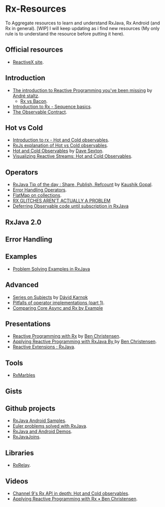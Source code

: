 # Rx-Resources
To Aggregate resources to learn and understand RxJava, Rx Android (and Rx in general).
[WIP] I will keep updating as i find new resources (My only rule is to understand the resource before putting it here).


## Official resources
* [ReactiveX site](http://reactivex.io/).

## Introduction
* [The introduction to Reactive Programming you've been missing](https://gist.github.com/staltz/868e7e9bc2a7b8c1f754) by [André staltz](https://github.com/staltz).
  * [Rx vs Bacon](https://gist.github.com/mattpodwysocki/00bc7acebd6912998dc0).
* [Introduction to Rx - Sequence basics](http://www.introtorx.com/content/v1.0.10621.0/04_CreatingObservableSequences.html).
* [The Observable Contract](http://reactivex.io/documentation/contract.html).


## Hot vs Cold
* [Introduction to rx - Hot and Cold observables](http://www.introtorx.com/Content/v1.0.10621.0/14_HotAndColdObservables.html#HotAndCold).
* [RxJs explanation of Hot vs Cold observables](https://github.com/Reactive-Extensions/RxJS/blob/master/doc/gettingstarted/creating.md).
* [Hot and Cold Observables](http://davesexton.com/blog/post/Hot-and-Cold-Observables.aspx#HCObCite3) by [Dave Sexton](https://github.com/RxDave).
* [Visualizing Reactive Streams: Hot and Cold Observables](https://jaredforsyth.com/2015/03/06/visualizing-reactive-streams-hot-and-cold/).

## Operators
* [RxJava Tip of the day : Share, Publish, Refcount](http://nerds.weddingpartyapp.com/tech/2015/01/21/rxjava-share-publish-refcount-and-all-that-jazz/) by [Kaushik Gopal](https://github.com/kaushikgopal).
* [Error Handling Operators](https://github.com/ReactiveX/RxJava/wiki/Error-Handling-Operators).
* [FlatMap on collections](http://martinfowler.com/articles/collection-pipeline/flat-map.html).
* [RX GLITCHES AREN'T ACTUALLY A PROBLEM](http://staltz.com/rx-glitches-arent-actually-a-problem.html)
* [Deferring Observable code until subscription in RxJava](http://blog.danlew.net/2015/07/23/deferring-observable-code-until-subscription-in-rxjava/)

## RxJava 2.0

## Error Handling

## Examples
* [Problem Solving Examples in RxJava](https://github.com/ReactiveX/RxJava/wiki/Problem-Solving-Examples-in-RxJava)

## Advanced
* [Series on Subjects](http://akarnokd.blogspot.fr/2015/06/subjects-part-1.html) by [Dávid Karnok](https://github.com/akarnokd)  
* [Pitfalls of operator implementations (part 1)](http://akarnokd.blogspot.fr/2015/05/pitfalls-of-operator-implementations.html).
* [Comparing Core Async and Rx by Example](http://www.jayway.com/2014/09/16/comparing-core-async-and-rx-by-example/)

## Presentations
* [Reactive Programming with Rx](https://speakerdeck.com/benjchristensen/reactive-programming-with-rx-at-qconsf-2014?slide=89) by [Ben Christensen](https://github.com/benjchristensen).
* [Applying Reactive Programming with RxJava By ](https://speakerdeck.com/benjchristensen/applying-reactive-programming-with-rxjava-at-goto-chicago-2015) by [Ben Christensen](https://github.com/benjchristensen).
* [Reactive Extensions : RxJava](https://speakerdeck.com/chemouna/reactive-extensions-rxjava).

## Tools 
* [RxMarbles](http://rxmarbles.com/)

## Gists

## Github projects
* [RxJava Android Samples](https://github.com/kaushikgopal/RxJava-Android-Samples).
* [Euler problems solved with RxJava](https://github.com/chemouna/RxProblemSolving).
* [RxJava and Android Demos](https://github.com/chemouna/RxJavaAndroidDemos).
* [RxJavaJoins](https://github.com/ReactiveX/RxJavaJoins).

## Libraries
* [RxRelay](https://github.com/JakeWharton/RxRelay).

## Videos
* [Channel 9's Rx API in depth: Hot and Cold observables](https://channel9.msdn.com/Blogs/J.Van.Gogh/Rx-API-in-depth-Hot-and-Cold-observables).
* [Applying Reactive Programming with Rx • Ben Christensen](https://www.youtube.com/watch?v=8OcCSQS0tug).
